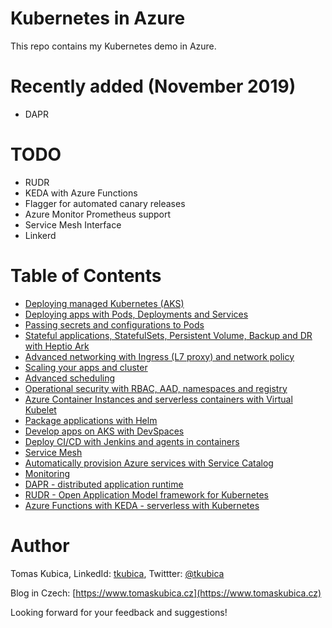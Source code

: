 # Kubernetes in Azure
This repo contains my Kubernetes demo in Azure.

# Recently added (November 2019)
- DAPR

# TODO
- RUDR
- KEDA with Azure Functions
- Flagger for automated canary releases
- Azure Monitor Prometheus support
- Service Mesh Interface
- Linkerd

# Table of Contents
- [Deploying managed Kubernetes (AKS)](docs/aks-build.md)
- [Deploying apps with Pods, Deployments and Services](docs/apps.md)
- [Passing secrets and configurations to Pods](docs/configurations.md)
- [Stateful applications, StatefulSets, Persistent Volume, Backup and DR with Heptio Ark](docs/stateful.md)
- [Advanced networking with Ingress (L7 proxy) and network policy](docs/networking.md)
- [Scaling your apps and cluster](docs/scaling.md)
- [Advanced scheduling](docs/scheduling.md)
- [Operational security with RBAC, AAD, namespaces and registry](docs/rbac.md)
- [Azure Container Instances and serverless containers with Virtual Kubelet](docs/aci.md)
- [Package applications with Helm](docs/helm.md)
- [Develop apps on AKS with DevSpaces](docs/devspaces.md)
- [Deploy CI/CD with Jenkins and agents in containers](docs/jenkins.md)
- [Service Mesh](docs/servicemesh.md)
- [Automatically provision Azure services with Service Catalog](docs/servicecatalog.md)
- [Monitoring](docs/monitoring.md)
- [DAPR - distributed application runtime](docs/dapr.md)
- [RUDR - Open Application Model framework for Kubernetes](docs/rudr.md)
- [Azure Functions with KEDA - serverless with Kubernetes](docs/keda.md)


# Author
Tomas Kubica, LinkedId: [tkubica](linkedin.com/in/tkubica), Twittter: [@tkubica](https://twitter.com/tkubica)

Blog in Czech: [https://www.tomaskubica.cz](https://www.tomaskubica.cz)

Looking forward for your feedback and suggestions!